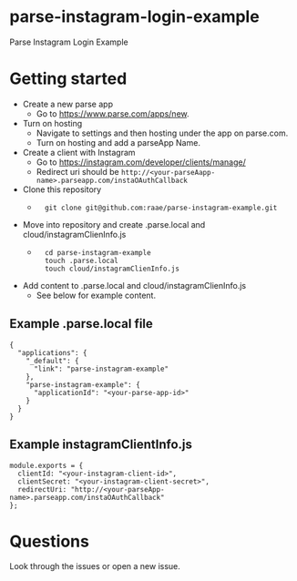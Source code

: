 # parse-instagram-login-example
Parse Instagram Login Example

# Getting started
* Create a new parse app
  * Go to https://www.parse.com/apps/new.
* Turn on hosting
  * Navigate to settings and then hosting under the app on parse.com.
  * Turn on hosting and add a parseApp Name.
* Create a client with Instagram
  * Go to https://instagram.com/developer/clients/manage/
  * Redirect uri should be `http://<your-parseAapp-name>.parseapp.com/instaOAuthCallback`
* Clone this repository
  * ```
      git clone git@github.com:raae/parse-instagram-example.git
    ```
* Move into repository and create .parse.local and cloud/instagramClienInfo.js
  * ```
      cd parse-instagram-example
      touch .parse.local
      touch cloud/instagramClienInfo.js
    ```
* Add content to .parse.local and cloud/instagramClienInfo.js
  * See below for example content.

## Example .parse.local file
```
{
  "applications": {
    "_default": {
      "link": "parse-instagram-example"
    },
    "parse-instagram-example": {
      "applicationId": "<your-parse-app-id>"
    }
  }
}
```

## Example instagramClientInfo.js
```
module.exports = {
  clientId: "<your-instagram-client-id>",
  clientSecret: "<your-instagram-client-secret>",
  redirectUri: "http://<your-parseApp-name>.parseapp.com/instaOAuthCallback"
};

```

# Questions
Look through the issues or open a new issue.
